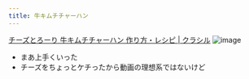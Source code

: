 ```yaml
---
title: 牛キムチチャーハン
---
```


[チーズとろーり 牛キムチチャーハン 作り方・レシピ | クラシル](https://www.kurashiru.com/recipes/261e50b3-c916-4c30-95f7-fdde75b511f4)
![image](https://gyazo.com/c91259f26398ed7ae81c9bca06baa419/thumb/1000)

* まあ上手くいった
* チーズをちょっとケチったから動画の理想系ではないけど
